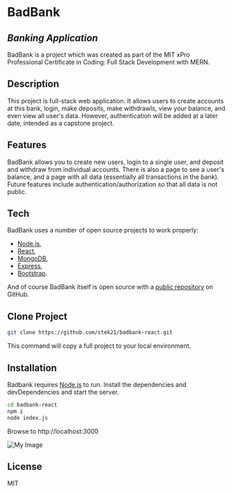 # BadBank
## _Banking Application_

BadBank is a project which was created as part of the MIT xPro Professional Certificate in Coding: Full Stack Development with MERN.

## Description
This project is full-stack web application. It allows users to create accounts at this bank, login, make deposits, make withdrawls, view your balance, and even view all user's data. However, authentication will be added at a later date, intended as a capstone project. 

## Features
BadBank allows you to create new users, login to a single user, and deposit and withdraw from individual accounts. There is also a page to see a user's balance, and a page with all data (essentially all transactions in the bank). Future features include authentication/authorization so that all data is not public.

## Tech
BadBank uses a number of open source projects to work properly:
- [Node.js],
- [React],
- [MongoDB],
- [Express],
- [Bootstrap].

And of course BadBank itself is open source with a [public repository][bb]
 on GitHub.
 
## Clone Project
```sh
git clone https://github.com/stek21/badbank-react.git
```

This command will copy a full project to your local environment.

## Installation
Badbank requires [Node.js] to run.
Install the dependencies and devDependencies and start the server.

```sh
cd badbank-react
npm i
node index.js
```

Browse to http://localhost:3000

![My Image](images/my-image.jpg)

## License
MIT

[//]: # (These are reference links used in the body of this note and get stripped out when the markdown processor does its job. There is no need to format nicely because it shouldn't be seen. Thanks SO - http://stackoverflow.com/questions/4823468/store-comments-in-markdown-syntax)

   [bb]: <https://github.com/stek21/badbank-react.git>
   [git-repo-url]: <https://github.com/stek21/badbank-react.git>
   [node.js]: <http://nodejs.org>
   [express]: <http://expressjs.com>
   [MongoDB]:  <https://www.mongodb.com/>
   [React]: <https://reactjs.org/>
   [Bootstrap]: <https://getbootstrap.com/>

